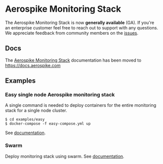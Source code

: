 # Aerospike Monitoring Stack
The Aerospike Monitoring Stack is now **generally available** (GA). If you're an enterprise customer feel free to reach out to support with any questions.
We appreciate feedback from community members on the [issues](https://github.com/aerospike/aerospike-monitoring/issues).

## Docs
The [Aerospike Monitoring Stack](https://www.aerospike.com/docs/tools/monitorstack/index.html) documentation has been moved to https://docs.aerospike.com

## Examples

### Easy single node Aerospike monitoring stack

A single command is needed to deploy containers for the entire monitoring stack for a single node cluster.
```
$ cd examples/easy
$ docker-compose -f easy-compose.yml up
```
See [documentation](examples/easy/).

### Swarm

Deploy monitoring stack using swarm.  See [documentation](examples/swarm/).
